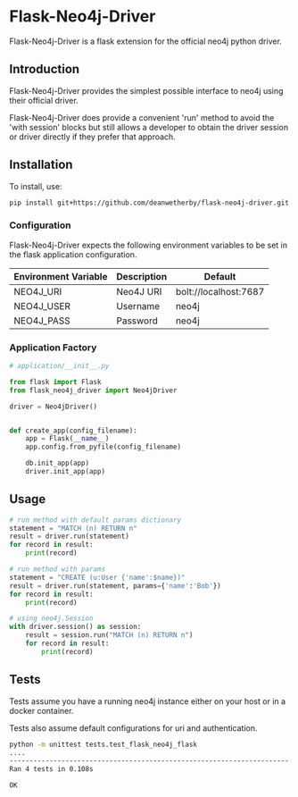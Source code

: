 # Flask-Neo4j-Driver

Flask-Neo4j-Driver is a flask extension for the official neo4j python driver.

## Introduction

Flask-Neo4j-Driver provides the simplest possible interface to neo4j using their official driver.

Flask-Neo4j-Driver does provide a convenient 'run' method to avoid the 'with session' blocks but still allows a developer to obtain the driver session or driver directly if they prefer that approach.

## Installation

To install, use:

```bash
pip install git+https://github.com/deanwetherby/flask-neo4j-driver.git
```

### Configuration

Flask-Neo4j-Driver expects the following environment variables to be set in the flask application configuration.

| Environment Variable | Description | Default |
|----------------------|-------------|---------|
| NEO4J_URI | Neo4J URI | bolt://localhost:7687 |
| NEO4J_USER | Username | neo4j |
| NEO4J_PASS | Password | neo4j |

### Application Factory

```python
# application/__init__.py

from flask import Flask
from flask_neo4j_driver import Neo4jDriver

driver = Neo4jDriver()


def create_app(config_filename):
    app = Flask(__name__)
    app.config.from_pyfile(config_filename)

    db.init_app(app)
    driver.init_app(app)
```

## Usage

```python
# run method with default params dictionary
statement = "MATCH (n) RETURN n"
result = driver.run(statement)
for record in result:
    print(record)
```
```python
# run method with params
statement = "CREATE (u:User {'name':$name})"
result = driver.run(statement, params={'name':'Bob'})
for record in result:
    print(record)
```
```python
# using neo4j.Session
with driver.session() as session:
    result = session.run("MATCH (n) RETURN n")
    for record in result:
        print(record)
```

## Tests

Tests assume you have a running neo4j instance either on your host or in a docker container.

Tests also assume default configurations for uri and authentication.

```bash
python -m unittest tests.test_flask_neo4j_flask
....
----------------------------------------------------------------------
Ran 4 tests in 0.108s

OK
```

